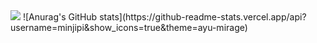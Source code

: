 <img src="https://img.shields.io/badge/#EA4AAA?style=flat-square&logo=Android&logoColor=white"/>
![Anurag's GitHub stats](https://github-readme-stats.vercel.app/api?username=minjipi&show_icons=true&theme=ayu-mirage)
